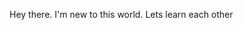 Hey there. I'm new to this world. Lets learn each other 

<!---
kyousukeeee/kyousukeeee is a ✨ special ✨ repository because its `README.md` (this file) appears on your GitHub profile.
You can click the Preview link to take a look at your changes.
--->
